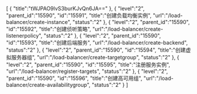 [
	{
		"title":"tWJPAO9lvS3burKJvQn6JA=="
	},
	{
		"level":"2",
		"parent_id":"15590",
		"id":"15591",
		"title":"创建负载均衡实例",
		"url":"/load-balancer/create-instance",
		"status":"2"
	},
	{
		"level":"2",
		"parent_id":"15590",
		"id":"15592",
		"title":"创建侦听策略",
		"url":"/load-balancer/create-listenerpolicy",
		"status":"2"
	},
	{
		"level":"2",
		"parent_id":"15590",
		"id":"15593",
		"title":"创建后端服务",
		"url":"/load-balancer/create-backend",
		"status":"2"
	},
	{
		"level":"2",
		"parent_id":"15590",
		"id":"15594",
		"title":"创建虚拟服务器组",
		"url":"/load-balancer/create-targetgroup",
		"status":"2"
	},
	{
		"level":"2",
		"parent_id":"15590",
		"id":"15595",
		"title":"注册服务实例",
		"url":"/load-balancer/register-targets",
		"status":"2"
	},
	{
		"level":"2",
		"parent_id":"15590",
		"id":"15596",
		"title":"创建高可用组",
		"url":"/load-balancer/create-availabilitygroup",
		"status":"2"
	}
]